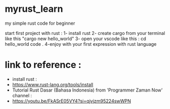 # myrust_learn
my simple rust code for beginner

start first project with rust :
1- install rust
2- create cargo from your terminal like this "cargo new hello_world"
3- open your vscode like this :
 cd hello_world
 code .
4-enjoy with your first expression with rust language

# link to reference :
- install rust :
- https://www.rust-lang.org/tools/install
- Tutorial Rust Dasar (Bahasa Indonesia) from 'Programmer Zaman Now' channel :
- https://youtu.be/FkASrE05VY4?si=qjvjzm95224swWPN
